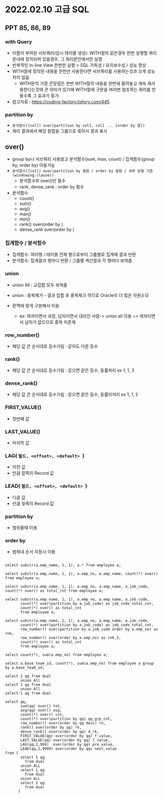 # 2022.02.10 고급 SQL

## PPT 85, 86, 89

### with Query

- 이름이 부여된 서브쿼리(임시 테이블 생성): WITH절의 같은경우 한번 실행할 쿼리문내에 정의되어 있을경우, 그 쿼리문안에서만 실행
- 반복적인 in-line View 한번만 실행 > SQL 가독성 / 유지보수성 / 성능 향상
- WITH절에 정의된 내용을 한번만 사용한다면 서브쿼리를 사용하는것과 크게 성능차이 없음
  - WITH문의 가장 큰장점은 한번 WITH절의 내용을 한번에 올려놓고 계속 재사용한다는것에 큰 의미가 있기에 WITH절에 구문을 여러번 참조하는 쿼리를 만들수록 그 효과가 증가.
- 참고자료 : https://coding-factory.tistory.com/445

### partition by

- `분석함수([col]) over(partition by col1, col2 ... [order by 절])`
- 쿼리 결과에서 해당 칼럼을 그룹으로 묶어서 결과 표시

## over()

- group by나 서브쿼리 사용않고 분석함수(sum, max, count) / 집계함수(group by, order by) 이용가능
- `분석함수([col]) over(partition by 컬럼 / order by 컬럼 / 세부 분할 기준(windowing_clause))`
  - 분석함수와 over()만 필수
  - rank, dense_rank : order by 필수
- 분석함수
  - count()
  - sum()
  - avg()
  - max()
  - min()
  - rank() over(order by )
  - dense_rank over(order by )

### 집계함수 / 분석함수

- 집계함수: 여러행 / 테이블 전체 행으로부터 그룹별로 집계해 결과 반환
- 분석함수: 집계결과 행마다 반환 / 그룹별 계산결과 각 행마다 보여줌

### union

- union All : 교집합 모두 보여줌
- union : 중복제거 - 결과 집합 후 중복체크 하므로 Oracle이 더 많은 자원소모
- 문맥에 맞게 구분해서 이용

  - ex: 여자이면서 과장, 남자이면서 대리인 사람-> union all 이용 ~> 여자이면서 남자가 없으므로 중복 미존재

### row_number()

- 해당 값 큰 순서대로 등수가림 : 같아도 다른 등수

### rank()

- 해당 값 큰 순서대로 등수가림 : 같으면 같은 등수, 동률처리 ex 1, 1, 3

### dense_rank()

- 해당 값 큰 순서대로 등수가림 : 같으면 같은 등수, 동률미처리 ex 1, 1, 2

### FIRST_VALUE()

- 첫번째 값

### LAST_VALUE()

- 마지막 값

### LAG( `필드, <offset>, <default> `)

- 이전 값
- <offset> 만큼 앞쪽의 Record 값

### LEAD( `필드, <offset>, <default> `)

- 다음 값
- <offset> 만큼 뒷쪽의 Record 값

### partition by

- 범위줄때 이용

### order by

- 범위내 순서 지정시 이용

<pre>
<code>
select substr(a.emp_name, 1, 1), a.* from employee a;

select substr(a.emp_name, 1, 1), a.emp_no, a.emp_name, count(*) over() from employee a;

select substr(a.emp_name, 1, 1), a.emp_no, a.emp_name, a.job_code, count(*) over() as total_cnt from employee a;

select substr(a.emp_name, 1, 1), a.emp_no, a.emp_name, a.job_code, 
       count(*) over(partition by a.job_code) as job_code_total_cnt,
       count(*) over() as total_cnt
       from employee a;
       
select substr(a.emp_name, 1, 1), a.emp_no, a.emp_name, a.job_code, 
       count(*) over(partition by a.job_code) as job_code_total_cnt,
       row_number() over(partition by a.job_code order by a.emp_no) as rnk,
       row_number() over(order by a.emp_no) as rnk_2,
       count(*) over() as total_cnt
       from employee a;

select count(*), sum(a.emp_no) from employee a;

select a.base_team_id, count(*), sum(a.emp_no) from employee a group by a.base_team_id;

select 1 qq from dual
       union All
select 1 qq from dual
       union All
select 1 qq from dual

select qq,
       sum(qq) over() tot,
       avg(qq) over() avg,
       count(*) over() cnt,
       count(*) over(partition by qq) qq_grp_cnt,
       row_number() over(order by qq desc) rn,
       rank() over(order by qq) rk,
       dense_rank() over(order by qq) d_rk,
       FIRST_VALUE(qq) over(order by qq) f_value,
       LAST_VALUE(qq) over(order by qq) l_value,
       LAG(qq,2,999)  over(order by qq) pre_value,
       LEAD(qq,1,9999) over(order by qq) next_value
from (
       select 1 qq
         from dual
       union ALL 
       select 1 qq
         from dual
       union ALL
       select 2 qq
         from dual
      )

</code>
</pre>
